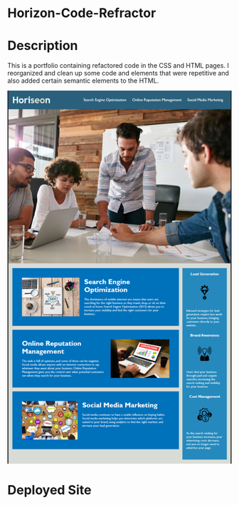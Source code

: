# Horizon-Code-Refractor

# Description
This is a portfolio containing refactored code in the CSS and HTML pages. I reorganized and clean up some code and elements that were repetitive and also added certain semantic elements to the HTML.

![Portfolio Site](./assets/images/screenshot.png)


# Deployed Site
